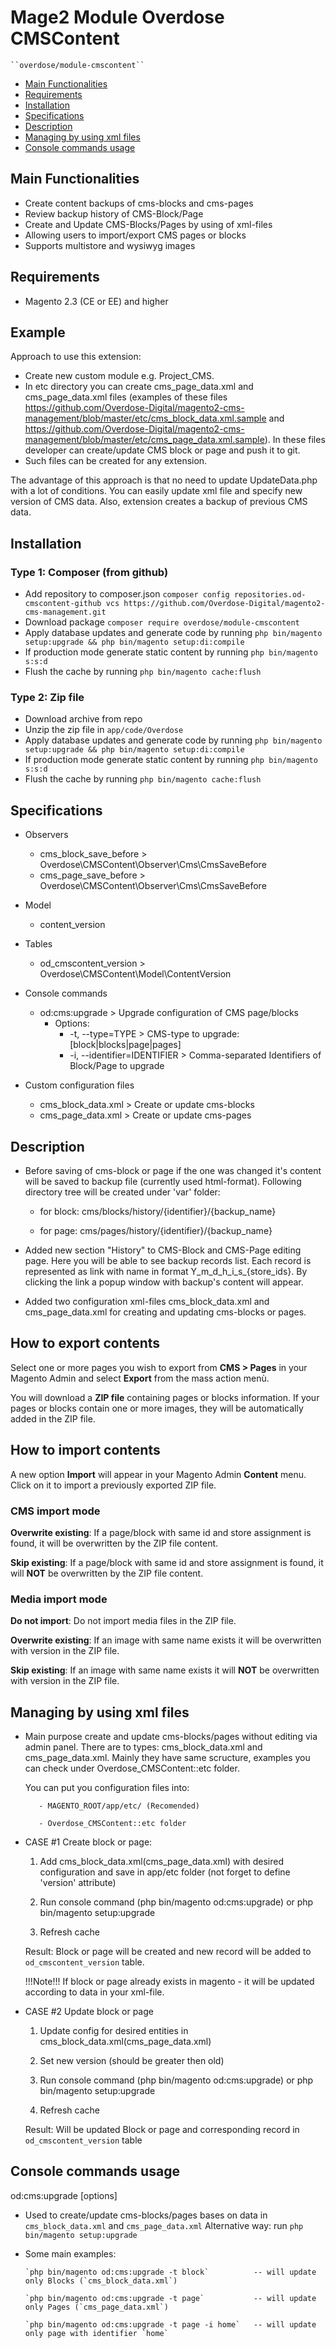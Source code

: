 # Mage2 Module Overdose CMSContent

    ``overdose/module-cmscontent``

 - [Main Functionalities](#user-content-main-functionalities)
 - [Requirements](#user-content-requirements)
 - [Installation](#user-content-installation)
 - [Specifications](#user-content-specifications)
 - [Description](#user-content-description)
 - [Managing by using xml files](#user-content-managing-by-using-xml-files)
 - [Console commands usage](#user-content-console-commands-usage)


## Main Functionalities

   - Create content backups of cms-blocks and cms-pages
   - Review backup history of CMS-Block/Page
   - Create and Update CMS-Blocks/Pages by using of xml-files
   - Allowing users to import/export CMS pages or blocks
   - Supports multistore and wysiwyg images

## Requirements

   - Magento 2.3 (CE or EE) and higher
   

## Example

   Approach to use this extension:
   - Create new custom module e.g. Project_CMS.
   - In etc directory you can create cms_page_data.xml and cms_page_data.xml files (examples of these files https://github.com/Overdose-Digital/magento2-cms-management/blob/master/etc/cms_block_data.xml.sample and https://github.com/Overdose-Digital/magento2-cms-management/blob/master/etc/cms_page_data.xml.sample). In these files developer can create/update CMS block or page and push it to git.
   - Such files can be created for any extension.
   
   The advantage of this approach is that no need to update UpdateData.php with a lot of conditions. You can easily update xml file and specify new version of CMS data. Also, extension creates a backup of previous CMS data.
   
## Installation

### Type 1: Composer (from github)

   - Add repository to composer.json `composer config repositories.od-cmscontent-github vcs https://github.com/Overdose-Digital/magento2-cms-management.git`
   - Download package `composer require overdose/module-cmscontent`
   - Apply database updates and generate code by running `php bin/magento setup:upgrade && php bin/magento setup:di:compile`
   - If production mode generate static content by running `php bin/magento s:s:d`
   - Flush the cache by running `php bin/magento cache:flush`
   
### Type 2: Zip file

   - Download archive from repo
   - Unzip the zip file in `app/code/Overdose`
   - Apply database updates and generate code by running `php bin/magento setup:upgrade && php bin/magento setup:di:compile`
   - If production mode generate static content by running `php bin/magento s:s:d`
   - Flush the cache by running `php bin/magento cache:flush`

## Specifications

 - Observers
	- cms_block_save_before > Overdose\CMSContent\Observer\Cms\CmsSaveBefore
	- cms_page_save_before  > Overdose\CMSContent\Observer\Cms\CmsSaveBefore

 - Model
	- content_version
	
 - Tables
    - od_cmscontent_version > Overdose\CMSContent\Model\ContentVersion
    
 - Console commands
    - od:cms:upgrade >  Upgrade configuration of CMS page/blocks
        - Options:
           - -t, --type=TYPE              > CMS-type to upgrade: [block|blocks|page|pages]
           - -i, --identifier=IDENTIFIER  > Comma-separated Identifiers of Block/Page to upgrade
    
 - Custom configuration files
     - cms_block_data.xml > Create or update cms-blocks
     - cms_page_data.xml > Create or update cms-pages
    
	
## Description
   - Before saving of cms-block or page if the one was changed it's content will be saved to backup file (currently used 
    html-format). Following directory tree will be created under 'var' folder:
    
        - for block: cms/blocks/history/{identifier}/{backup_name}
        
        - for page: cms/pages/history/{identifier}/{backup_name}
    
  
   - Added new section "History" to CMS-Block and CMS-Page editing page. Here you will be able to see backup records
    list. Each record is represented as link with name in format Y_m_d_h_i_s_{store_ids}. By clicking the link a popup
    window with backup's content will appear.
    
   - Added two configuration xml-files cms_block_data.xml and cms_page_data.xml for creating and updating cms-blocks or pages.

## How to export contents

   Select one or more pages you wish to export from **CMS > Pages** in your Magento Admin and select **Export** from the mass action menù.

   You will download a **ZIP file** containing pages or blocks information. If your pages or blocks contain one or more images,
   they will be automatically added in the ZIP file.

## How to import contents

   A new option **Import** will appear in your Magento Admin **Content** menu. Click on it to import a previously exported ZIP file.

### CMS import mode

   **Overwrite existing**: If a page/block with same id and store assignment is found, it will be overwritten by the ZIP file content.

   **Skip existing**: If a page/block with same id and store assignment is found, it will **NOT** be overwritten by the ZIP file content.

### Media import mode

   **Do not import**: Do not import media files in the ZIP file.

   **Overwrite existing**: If an image with same name exists it will be overwritten with version in the ZIP file.

   **Skip existing**: If an image with same name exists it will **NOT** be overwritten with version in the ZIP file.
 
## Managing by using xml files
   - Main purpose create and update cms-blocks/pages without editing via admin panel. 
        There are to types: cms_block_data.xml and cms_page_data.xml. Mainly they have same scructure, examples you can 
        check under Overdose_CMSContent::etc folder.
        
        You can put you configuration files into:
        
            - MAGENTO_ROOT/app/etc/ (Recomended)
            
            - Overdose_CMSContent::etc folder
            
   - CASE #1 Create block or page:
   
        1. Add cms_block_data.xml(cms_page_data.xml) with desired configuration and save in app/etc folder (not forget 
            to define 'version' attribute)
            
        2. Run console command (php bin/magento od:cms:upgrade) or php bin/magento setup:upgrade
        
        3. Refresh cache
        
        Result: Block or page will be created and new record will be added to `od_cmscontent_version` table.
        
        !!!Note!!! If block or page already exists in magento - it will be updated according to data in your xml-file.
    
   - CASE #2 Update block or page
   
        1. Update config for desired entities in cms_block_data.xml(cms_page_data.xml)
        
        2. Set new version (should be greater then old)
        
        3. Run console command (php bin/magento od:cms:upgrade) or php bin/magento setup:upgrade
        
        4. Refresh cache
        
        Result: Will be updated Block or page and corresponding record in `od_cmscontent_version` table

## Console commands usage
        
   od:cms:upgrade [options]
   
   - Used to create/update cms-blocks/pages bases on data in `cms_block_data.xml` and `cms_page_data.xml`
   Alternative way: run `php bin/magento setup:upgrade`
   
   - Some main examples:
   
         `php bin/magento od:cms:upgrade -t block`          -- will update only Blocks (`cms_block_data.xml`)
         
         `php bin/magento od:cms:upgrade -t page`           -- will update only Pages (`cms_page_data.xml`)
         
         `php bin/magento od:cms:upgrade -t page -i home`   -- will update only page with identifier `home`      
    
    
            



